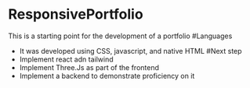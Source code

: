 ﻿# ResponsivePortfolio
This is a starting point for the development of a portfolio
#Languages
- It was developed using CSS, javascript, and native HTML
#Next step
- Implement react adn tailwind
- Implement Three.Js as part of the frontend
- Implement a backend to demonstrate proficiency on it

